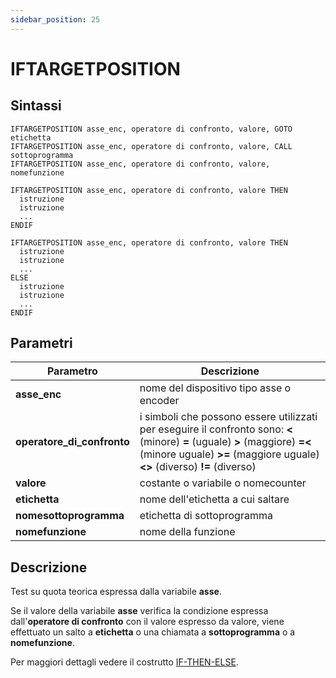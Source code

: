 ```yaml
---
sidebar_position: 25
---
```


# IFTARGETPOSITION

## Sintassi

  ```
IFTARGETPOSITION asse_enc, operatore di confronto, valore, GOTO etichetta
IFTARGETPOSITION asse_enc, operatore di confronto, valore, CALL sottoprogramma
IFTARGETPOSITION asse_enc, operatore di confronto, valore, nomefunzione

IFTARGETPOSITION asse_enc, operatore di confronto, valore THEN
    istruzione
    istruzione
    ... 
ENDIF

IFTARGETPOSITION asse_enc, operatore di confronto, valore THEN
    istruzione
    istruzione
    ...
ELSE
    istruzione
    istruzione
    ...
ENDIF
  ```

## Parametri
|Parametro                    | Descrizione                                                                                           |                
|-----------------------------|-------------------------------------------------------------------------------------------------------|
| **asse_enc**                | nome del dispositivo tipo asse o encoder                                                              |         
| **operatore_di_confronto**  | i simboli che possono essere utilizzati per eseguire il confronto sono: **\<** (minore) **=** (uguale) **>** (maggiore) **=\<** (minore uguale) **>=** (maggiore uguale) **\<>** (diverso) **!=** (diverso)                                                                   |        
| **valore**                  | costante o variabile o nomecounter                                                                    |     
| **etichetta**               | nome dell'etichetta a cui saltare                                                                     | 
| **nomesottoprogramma**      | etichetta di sottoprogramma                                                                           |
| **nomefunzione**            | nome della funzione                                                                                   |    

## Descrizione
Test su quota teorica espressa dalla variabile **asse**.

Se il valore della variabile **asse** verifica la condizione espressa dall'**operatore di confronto** con il valore espresso da valore, viene effettuato un salto a **etichetta** o una chiamata a **sottoprogramma** o a **nomefunzione**.

Per maggiori dettagli vedere il costrutto [IF-THEN-ELSE](IF.md).
